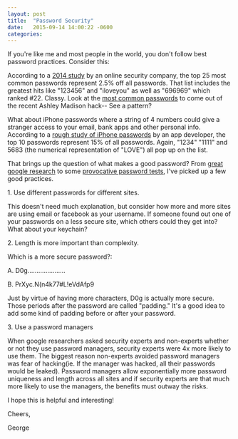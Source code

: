 ```yaml
---
layout: post
title:  "Password Security"
date:   2015-09-14 14:00:22 -0600
categories: 
---
```




If you're like me and most people in the world, you don't follow best password practices. Consider this:

According to a [2014 study](http://splashdata.com/press/worst-passwords-of-2014.htm) by an online security company, the top 25 most common passwords represent 2.5% off all passwords. That list includes the greatest hits like "123456" and "iloveyou" as well as "696969" which ranked #22\. Classy. Look at the [most common passwords](http://qz.com/501073/the-top-100-passwords-on-ashley-madison/) to come out of the recent Ashley Madison hack-- See a pattern?

What about iPhone passwords where a string of 4 numbers could give a stranger access to your email, bank apps and other personal info. According to a [rough study of iPhone passwords](http://danielamitay.com/blog/2011/6/13/most-common-iphone-passcodes) by an app developer, the top 10 passwords represent 15% of all passwords. Again, "1234" "1111" and 5683 (the numerical representation of "LOVE") all pop up on the list.

That brings up the question of what makes a good password? From [great google research](https://www.usenix.org/system/files/conference/soups2015/soups15-paper-ion.pdf) to some [provocative password tests](https://www.grc.com/haystack.htm), I've picked up a few good practices.

1\. Use different passwords for different sites.

This doesn't need much explanation, but consider how more and more sites are using email or facebook as your username. If someone found out one of your passwords on a less secure site, which others could they get into? What about your keychain?

2\. Length is more important than complexity.

Which is a more secure password?:

A. D0g.....................

B. PrXyc.N(n4k77#L!eVdAfp9

Just by virtue of having more characters, D0g is actually more secure. Those periods after the password are called "padding." It's a good idea to add some kind of padding before or after your password.

3\. Use a password managers

When google researchers asked security experts and non-experts whether or not they use password managers, security experts were 4x more likely to use them. The biggest reason non-experts avoided password managers was fear of hacking(ie. If the manager was hacked, all their passwords would be leaked). Password managers allow exponentially more password uniqueness and length across all sites and if security experts are that much more likely to use the managers, the benefits must outway the risks.

I hope this is helpful and interesting!

Cheers,

George